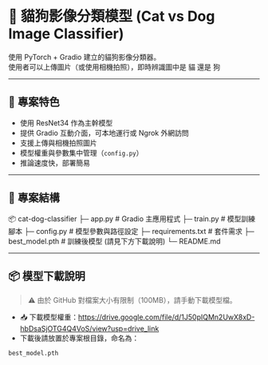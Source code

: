 # 🐾 貓狗影像分類模型 (Cat vs Dog Image Classifier)

使用 PyTorch + Gradio 建立的貓狗影像分類器。  
使用者可以上傳圖片（或使用相機拍照），即時辨識圖中是 貓 還是 狗

---

## 🚀 專案特色

- 使用 ResNet34 作為主幹模型
- 提供 Gradio 互動介面，可本地運行或 Ngrok 外網訪問
- 支援上傳與相機拍照圖片
- 模型權重與參數集中管理（`config.py`）
- 推論速度快，部署簡易

---

## 📂 專案結構
📦 cat-dog-classifier
├─ app.py # Gradio 主應用程式
├─ train.py # 模型訓練腳本
├─ config.py # 模型參數與路徑設定
├─ requirements.txt # 套件需求
├─ best_model.pth # 訓練後模型 (請見下方下載說明)
└─ README.md


---

## 📦 模型下載說明

> ⚠️ 由於 GitHub 對檔案大小有限制（100MB），請手動下載模型檔。

- 📥 下載模型權重：https://drive.google.com/file/d/1J50pIQMn2UwX8xD-hbDsaSjOTG4Q4VoS/view?usp=drive_link
- 下載後請放置於專案根目錄，命名為：

```bash
best_model.pth